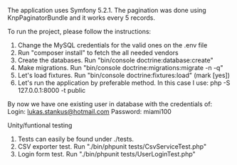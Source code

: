 The application uses Symfony 5.2.1. The pagination was done using KnpPaginatorBundle and it works every 5 records.

To run the project, please follow the instructions:
1. Change the MySQL credentials for the valid ones on the .env file
2. Run "composer install" to fetch the all needed vendors
3. Create the databases. Run "bin/console doctrine:database:create"
4. Make migrations. Run "bin/console doctrine:migrations:migrate -n -q"
5. Let's load fixtures. Run "bin/console doctrine:fixtures:load" (mark [yes])
6. Let's run the application by preferable method. In this case I use: php -S 127.0.0.1:8000 -t public

By now we have one existing user in database with the credentials of:
Login: lukas.stankus@hotmail.com
Password: miami100

Unity/funtional testing
1. Tests can easily be found under ./tests.
2. CSV exporter test. Run "./bin/phpunit tests/CsvServiceTest.php"
3. Login form test. Run "./bin/phpunit tests/UserLoginTest.php"

